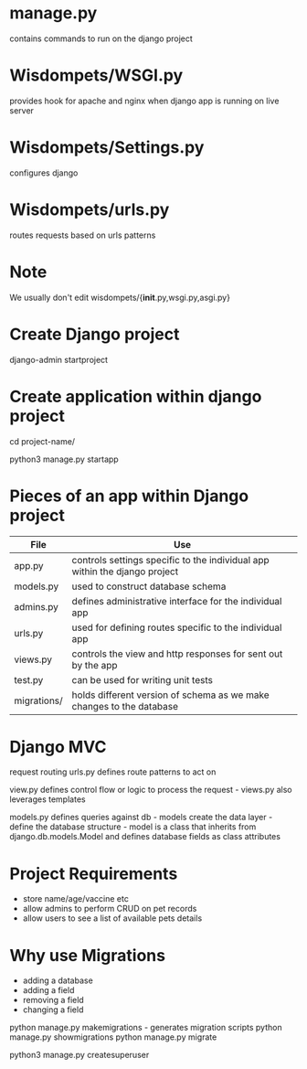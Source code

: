 # manage.py

contains commands to run on the django project

# Wisdompets/WSGI.py 

provides hook for apache and nginx when django app is running on
live server

# Wisdompets/Settings.py 

configures django

# Wisdompets/urls.py

routes requests based on urls patterns

# Note
We usually don't edit wisdompets/{__init__.py,wsgi.py,asgi.py} 

# Create Django project
django-admin startproject <project-name>

# Create application within django project
cd project-name/

python3 manage.py startapp <app-1>

# Pieces of an app within Django project
| File  | Use |
| --- | --- |
| app.py | controls settings specific to the individual app within the django project     | 
| models.py | used to construct database schema   |
| admins.py | defines administrative interface for the individual app |
| urls.py | used for defining routes specific to the individual app|
| views.py | controls the view and http responses for sent out by the app |
| test.py | can be used for writing unit tests |
| migrations/ | holds different version of schema as we make changes to the database |


# Django MVC
request routing
urls.py defines route patterns to act on 

view.py defines control flow or logic 
to process the request
    - views.py also leverages templates

models.py defines queries against db
    - models create the data layer
    - define the database structure
    - model is a class that inherits
    from django.db.models.Model and
    defines database fields as class
    attributes
    
# Project Requirements
- store name/age/vaccine etc
- allow admins to perform CRUD on pet records
- allow users to see a list of available pets details


# Why use Migrations 
- adding a database
- adding a field
- removing a field 
- changing a field

python manage.py makemigrations
    - generates migration scripts
python manage.py showmigrations
python manage.py migrate

python3 manage.py createsuperuser
